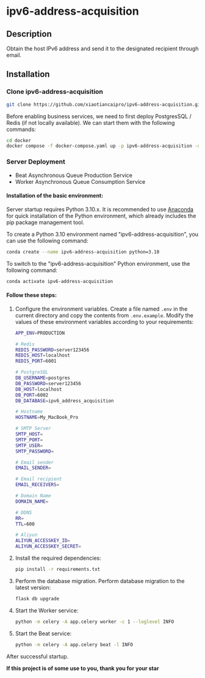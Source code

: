 # ipv6-address-acquisition



## Description

Obtain the host IPv6 address and send it to the designated recipient through email.




## Installation



### Clone ipv6-address-acquisition

```bash
git clone https://github.com/xiaotiancaipro/ipv6-address-acquisition.git
```

Before enabling business services, we need to first deploy PostgresSQL / Redis (if not locally available). We can start them with the following commands:

```bash
cd docker
docker compose -f docker-compose.yaml up -p ipv6-address-acquisition -d
```



### Server Deployment

- Beat Asynchronous Queue Production Service
- Worker Asynchronous Queue Consumption Service



#### Installation of the basic environment:

Server startup requires Python 3.10.x. It is recommended to use [Anaconda](https://docs.anaconda.com/free/anaconda/install/) for quick installation of the Python environment, which already includes the pip package management tool.

To create a Python 3.10 environment named "ipv6-address-acquisition",  you can use the following command:

```bash
conda create --name ipv6-address-acquisition python=3.10
```

To switch to the "ipv6-address-acquisition" Python environment, use the following command:

```bash
conda activate ipv6-address-acquisition
```



#### Follow these steps:

1. Configure the environment variables. Create a file named `.env` in the current directory and copy the contents from `.env.example`. Modify the values of these environment variables according to your requirements:

   ```bash
   APP_ENV=PRODUCTION
   
   # Redis
   REDIS_PASSWORD=server123456
   REDIS_HOST=localhost
   REDIS_PORT=6001
   
   # PostgreSQL
   DB_USERNAME=postgres
   DB_PASSWORD=server123456
   DB_HOST=localhost
   DB_PORT=6002
   DB_DATABASE=ipv6_address_acquisition
   
   # Hostname
   HOSTNAME=My_MacBook_Pro
   
   # SMTP Server
   SMTP_HOST=
   SMTP_PORT=
   SMTP_USER=
   SMTP_PASSWORD=
   
   # Email sender
   EMAIL_SENDER=
   
   # Email recipient
   EMAIL_RECEIVERS=
   
   # Domain Name
   DOMAIN_NAME=

   # DDNS
   RR=
   TTL=600

   # Aliyun
   ALIYUN_ACCESSKEY_ID=
   ALIYUN_ACCESSKEY_SECRET=
   ```

2. Install the required dependencies:

   ```bash
   pip install -r requirements.txt
   ```

3. Perform the database migration. Perform database migration to the latest version:

   ```bash
   flask db upgrade
   ```

4. Start the Worker service:

   ```bash
   python -m celery -A app.celery worker -c 1 --loglevel INFO
   ```

5. Start the Beat service:

   ```bash
   python -m celery -A app.celery beat -l INFO
   ```

After successful startup.





**If this project is of some use to you, thank you for your star**

